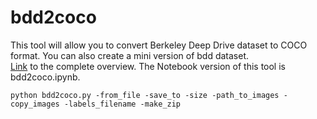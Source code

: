 # bdd2coco
This tool will allow you to convert Berkeley Deep Drive dataset to COCO format. You can also create a mini version of bdd dataset.  
[Link](https://irailean.github.io/projects/bdd2coco/) to the complete overview.
The Notebook version of this tool is bdd2coco.ipynb.

```
python bdd2coco.py -from_file -save_to -size -path_to_images -copy_images -labels_filename -make_zip
```
